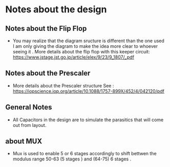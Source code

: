 # Notes about the design
## Notes about the Flip Flop 
* You may realize that the diagram sructure is different than the one used 
I am only giving the diagram to make the idea more clear to whoever seeing it .
More details about the flip flop with this keeper circuit: https://www.jstage.jst.go.jp/article/elex/9/23/9_1807/_pdf

## Notes about the Prescaler
* More details about the Prescaler structure See : https://iopscience.iop.org/article/10.1088/1757-899X/452/4/042120/pdf

## General Notes 
* All Capacitors in the design are to simulate the parasitics that will come out from layout.

## about MUX 
* Mux is used to enable 5 or 6 stages accordingly to shift bettwen the modulus range 50-63 (5 stages ) and (64-75) 6 stages .
